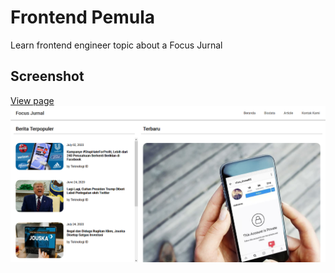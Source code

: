 # Frontend Pemula
Learn frontend engineer topic about a Focus Jurnal

## Screenshot
[View page](https://anantyan.github.io/frontend-pemula/public)
![alt_text](https://raw.githubusercontent.com/anantyan/frontend-pemula/master/Screenshot_2020-07-27%20Focus%20Jurnal.png)
